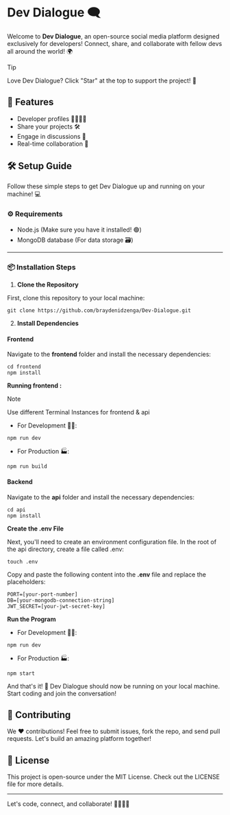 # Dev Dialogue 🗨️

Welcome to **Dev Dialogue**, an open-source social media platform designed exclusively for developers! Connect, share, and collaborate with fellow devs all around the world! 🌍

> [!TIP]
>  Love Dev Dialogue? Click "Star" at the top to support the project! 🌟

## 🚀 Features

- Developer profiles 👩‍💻👨‍💻
- Share your projects 🛠️
- Engage in discussions 💬
- Real-time collaboration 🤝

## 🛠️ Setup Guide

Follow these simple steps to get Dev Dialogue up and running on your machine! 💻

### ⚙️ Requirements

- Node.js (Make sure you have it installed! 🟢)
- MongoDB database (For data storage 🗃️)

---

### 📦 Installation Steps

01. **Clone the Repository**

First, clone this repository to your local machine:

```
git clone https://github.com/braydenidzenga/Dev-Dialogue.git
```

02. **Install Dependencies**

#### Frontend
Navigate to the **frontend**  folder and install the necessary dependencies:

```
cd frontend
npm install
```
**Running frontend :**
> [!NOTE]
>  Use different Terminal Instances for frontend & api 

- For Development 🧑‍💻:
```
npm run dev
```

- For Production 🏭:
```
npm run build
```

#### Backend
Navigate to the **api** folder and install the necessary dependencies:

```
cd api
npm install
```
 **Create the **.env** File**

Next, you'll need to create an environment configuration file. In the root of the api directory, create a file called .env:

```
touch .env
```

Copy and paste the following content into the **.env** file and replace the placeholders:

```
PORT=[your-port-number]
DB=[your-mongodb-connection-string]
JWT_SECRET=[your-jwt-secret-key]
```

**Run the Program**

- For Development 🧑‍💻:
```
npm run dev
```

- For Production 🏭:
```
npm start
```

And that's it! 🎉 Dev Dialogue should now be running on your local machine. Start coding and join the conversation!



## 🫱 Contributing

We ❤️ contributions! Feel free to submit issues, fork the repo, and send pull requests. Let's build an amazing platform together!

## 📜 License

This project is open-source under the MIT License. Check out the LICENSE file for more details.

---
Let's code, connect, and collaborate! 👩‍💻👨‍💻